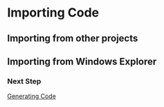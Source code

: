 # Importing Code

## Importing from other projects

## Importing from Windows Explorer

### Next Step 
[Generating Code](Templates)
